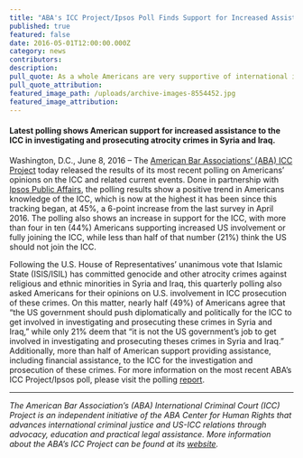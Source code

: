```yaml
---
title: "ABA's ICC Project/Ipsos Poll Finds Support for Increased Assistance to the ICC"
published: true
featured: false
date: 2016-05-01T12:00:00.000Z
category: news
contributors:
description:
pull_quote: As a whole Americans are very supportive of international institutions that have a direct impact on human rights and provide justice for those who commit mass atrocities.
pull_quote_attribution:
featured_image_path: /uploads/archive-images-8554452.jpg
featured_image_attribution:
---
```



#### Latest polling shows American support for increased assistance to the ICC in investigating and prosecuting atrocity crimes in Syria and Iraq.

Washington, D.C., June 8, 2016 – The [American Bar Associations’ (ABA) ICC Project](http://www.aba-icc.org/)&nbsp;today released the results of its most recent polling on Americans’ opinions on the ICC and related current events. Done in partnership with [Ipsos Public Affairs](http://www.ipsos-na.com/research/public-affairs/), the polling results show a positive trend in Americans knowledge of the ICC, which is now at the highest it has been since this tracking began, at 45%, a 6-point increase from the last survey in April 2016. The polling also shows an increase in support for the ICC, with more than four in ten (44%) Americans supporting increased US involvement or fully joining the ICC, while less than half of that number (21%) think the US should not join the ICC.

Following the U.S. House of Representatives’ unanimous vote that Islamic State (ISIS/ISIL) has committed genocide and other atrocity crimes against religious and ethnic minorities in Syria and Iraq, this quarterly polling also asked Americans for their opinions on U.S. involvement in ICC prosecution of these crimes. On this matter, nearly half (49%) of Americans agree that “the US government should push diplomatically and politically for the ICC to get involved in investigating and prosecuting these crimes in Syria and Iraq,” while only 21% deem that “it is not the US government’s job to get involved in investigating and prosecuting theses crimes in Syria and Iraq.” Additionally, more than half of American support providing assistance, including financial assistance, to the ICC for the investigation and prosecution of these crimes. For more information on the most recent ABA’s ICC Project/Ipsos poll, please visit the polling [report](https://www.international-criminal-justice-today.org/polling-data/2016/04/01/july-2016-ipsos-polling-results/).

<div align="center"><hr align="center" size="2" width="100%" /></div>

*The American Bar Association’s (ABA) International Criminal Court (ICC) Project is an independent initiative of the ABA Center for Human Rights that advances international criminal justice and US-ICC relations through advocacy, education and practical legal assistance. More information about the ABA’s ICC Project can be found at its [website](http://www.aba-icc.org/).*